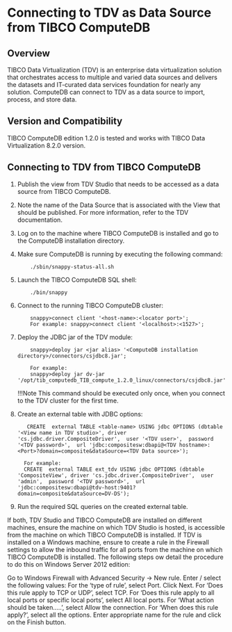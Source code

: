 # Connecting to TDV as Data Source from TIBCO ComputeDB

## Overview

TIBCO Data Virtualization (TDV) is an enterprise data virtualization solution that orchestrates access to multiple and varied data sources and delivers the datasets and IT-curated data services foundation for nearly any solution.
ComputeDB can connect to TDV as a data source to import, process, and store data.

## Version and Compatibility

TIBCO ComputeDB edition 1.2.0 is tested and works with TIBCO Data Virtualization 8.2.0 version.

## Connecting to TDV from TIBCO ComputeDB

1.	Publish the view from TDV Studio that needs to be accessed as a data source from TIBCO ComputeDB. 
2.	Note the name of the Data Source that is associated with the View that should be published. For more information, refer to the TDV documentation.
3.	Log on to the machine where TIBCO ComputeDB is installed and go to the ComputeDB installation directory.

4.	Make sure ComputeDB is running by executing the following command:	

            ./sbin/snappy-status-all.sh

5.	Launch the TIBCO ComputeDB SQL shell:

			./bin/snappy

6.	Connect to the running TIBCO ComputeDB cluster:

			snappy>connect client '<host-name>:<locator port>';
			For example: snappy>connect client '<localhost>:<1527>';
7.	Deploy the JDBC jar of the TDV module:

			snappy>deploy jar <jar alias> '<ComputeDB installation directory>/connectors/csjdbc8.jar';
            
            For example:
            snappy>deploy jar dv-jar '/opt/tib_computedb_TIB_compute_1.2.0_linux/connectors/csjdbc8.jar';
	
    !!!Note
    	This command should be executed only once, when you connect to the TDV cluster for the first time.

8.	Create an external table with JDBC options:

           CREATE  external TABLE <table-name> USING jdbc OPTIONS (dbtable '<View name in TDV studio>', driver 'cs.jdbc.driver.CompositeDriver',  user '<TDV user>',  password '<TDV password>',  url 'jdbc:compositesw:dbapi@<TDV hostname>:<Port>?domain=composite&dataSource=<TDV Data source>');

          For example:
          CREATE  external TABLE ext_tdv USING jdbc OPTIONS (dbtable 'CompositeView', driver 'cs.jdbc.driver.CompositeDriver',  user 'admin',  password '<TDV password>',  url 'jdbc:compositesw:dbapi@tdv-host:9401?domain=composite&dataSource=DV-DS');

9.	Run the required SQL queries on the created external table.


If both, TDV Studio and TIBCO ComputeDB are installed on different machines, ensure the machine on which TDV Studio is hosted, is accessible from the machine on which TIBCO ComputeDB is installed. If TDV is installed on a Windows machine, ensure to create a rule in the Firewall settings to allow the inbound traffic for all ports from the machine on which TIBCO ComputeDB is installed. The following steps ow detail the procedure to do this on Windows Server 2012 edition:

Go to Windows Firewall with Advanced Security -> New rule.
Enter / select the following values:
For the ‘type of rule’, select Port. Click Next.
For ‘Does this rule apply to TCP or UDP’, select TCP.
For ‘Does this rule apply to all local ports or specific local ports’, select All local ports.
For ‘What action should be taken…..’, select Allow the connection.
For ‘When does this rule apply?’, select all the options.
Enter appropriate name for the rule and click on the Finish button.



      